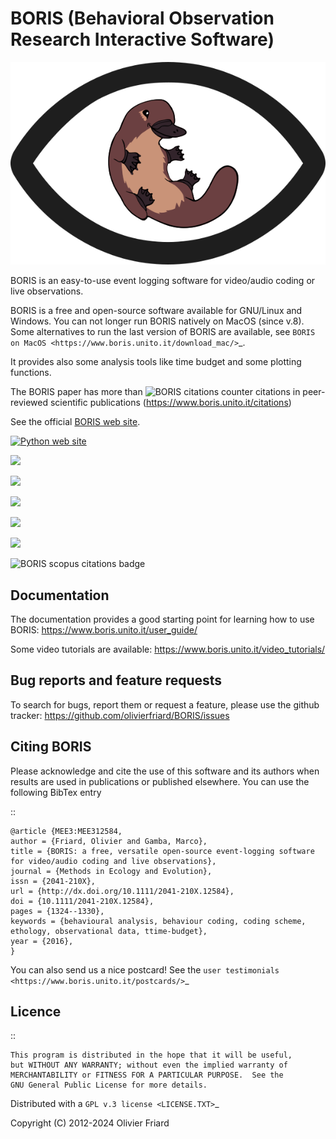 BORIS (Behavioral Observation Research Interactive Software)
===============================================================


![BORIS logo](https://github.com/olivierfriard/BORIS/blob/master/boris/icons/logo_boris.png?raw=true)

BORIS is an easy-to-use event logging software for video/audio coding or live observations.

BORIS is a free and open-source software available for GNU/Linux and Windows.
You can not longer run BORIS natively on MacOS (since v.8). Some alternatives to run the last version of BORIS are available, see `BORIS on MacOS <https://www.boris.unito.it/download_mac/>`_.

It provides also some analysis tools like time budget and some plotting functions.

The BORIS paper has more than ![BORIS citations counter](http://penelope.unito.it/friard/boris_scopus_citations.png) citations in peer-reviewed scientific publications (https://www.boris.unito.it/citations)




See the official [BORIS web site](https://www.boris.unito.it).

[![Python web site](https://img.shields.io/badge/Made%20with-Python-1f425f.svg)](https://www.python.org)

![](https://img.shields.io/pypi/pyversions/boris-behav-obs)

![](https://img.shields.io/pypi/l/boris-behav-obs)

[![](https://static.pepy.tech/personalized-badge/boris-behav-obs?period=total&units=international_system&left_color=black&right_color=orange&left_text=Downloads)](https://pepy.tech/project/boris-behav-obs)


![](https://img.shields.io/github/commit-activity/m/olivierfriard/BORIS)

[![](https://img.shields.io/pypi/v/boris-behav-obs.svg)](https://pypi.org/project/boris-behav-obs/)


![BORIS scopus citations badge](http://penelope.unito.it/friard/boris_scopus_citations.svg)




Documentation
-----------------------------------------------------------------------


The documentation provides a good starting point for learning how to use BORIS: https://www.boris.unito.it/user_guide/

Some video tutorials are available: https://www.boris.unito.it/video_tutorials/





Bug reports and feature requests
-----------------------------------------------------------------------

To search for bugs, report them or request a feature, please use the github tracker:
https://github.com/olivierfriard/BORIS/issues





Citing BORIS
-----------------------------------------------------------------------

Please acknowledge and cite the use of this software and its authors when
results are used in publications or published elsewhere. You can use the
following BibTex entry

::

    @article {MEE3:MEE312584,
    author = {Friard, Olivier and Gamba, Marco},
    title = {BORIS: a free, versatile open-source event-logging software for video/audio coding and live observations},
    journal = {Methods in Ecology and Evolution},
    issn = {2041-210X},
    url = {http://dx.doi.org/10.1111/2041-210X.12584},
    doi = {10.1111/2041-210X.12584},
    pages = {1324--1330},
    keywords = {behavioural analysis, behaviour coding, coding scheme, ethology, observational data, ttime-budget},
    year = {2016},
    }


You can also send us a nice postcard! See the `user testimonials <https://www.boris.unito.it/postcards/>`_








Licence
-----------------------------------------------------------------------


::

    This program is distributed in the hope that it will be useful,
    but WITHOUT ANY WARRANTY; without even the implied warranty of
    MERCHANTABILITY or FITNESS FOR A PARTICULAR PURPOSE.  See the
    GNU General Public License for more details.


Distributed with a `GPL v.3 license <LICENSE.TXT>`_

Copyright (C) 2012-2024 Olivier Friard




